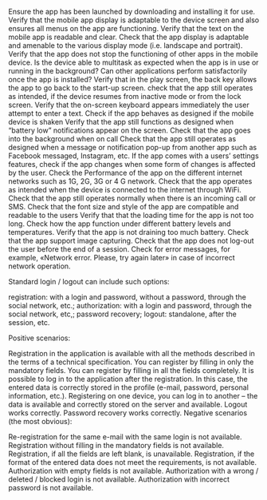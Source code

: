 Ensure the app has been launched by downloading and installing it for use.
Verify that the mobile app display is adaptable to the device screen and also ensures all menus on the app are functioning.
Verify that the text on the mobile app is readable and clear.
Check that the app display is adaptable and amenable to the various display mode (i.e. landscape and portrait).
Verify that the app does not stop the functioning of other apps in the mobile device.
Is the device able to multitask as expected when the app is in use or running in the background?
Can other applications perform satisfactorily once the app is installed?
Verify that in the play screen, the back key allows the app to go back to the start-up screen.
check that the app still operates as intended, if the device resumes from inactive mode or from the lock screen.
Verify that the on-screen keyboard appears immediately the user attempt to enter a text.
Check if the app behaves as designed if the mobile device is shaken
Verify that the app still functions as designed when “battery low” notifications appear on the screen.
Check that the app goes into the background when on call
Check that the app still operates as designed when a message or notification pop-up from another app such as Facebook messaged, Instagram, etc.
If the app comes with a users’ settings features, check if the app changes when some form of changes is affected by the user.
Check the Performance of the app on the different internet networks such as 1G, 2G, 3G or 4 G network.
Check that the app operates as intended when the device is connected to the internet through WiFi.
Check that the app still operates normally when there is an incoming call or SMS.
Check that the font size and style of the app are compatible and readable to the users
Verify that that the loading time for the app is not too long.
Check how the app function under different battery levels and temperatures.
Verify that the app is not draining too much battery.
Check that the app support image capturing.
Check that the app does not log-out the user before the end of a session.
Сheck for error messages, for example, «Network error. Please, try again later» in case of incorrect network operation.


Standard login / logout can include such options:

registration: with a login and password, without a password, through the social network, etc.;
authorization: with a login and password, through the social network, etc,;
password recovery;
logout: standalone, after the session, etc.

Positive scenarios:

Registration in the application is available with all the methods described in the terms of a technical specification.
You can register by filling in only the mandatory fields.
You can register by filling in all the fields completely.
It is possible to log in to the application after the registration. In this case, the entered data is correctly stored in the profile (e-mail, password, personal information, etc.).
Registering on one device, you can log in to another – the data is available and correctly stored on the server and available.
Logout works correctly.
Password recovery works correctly.
Negative scenarios (the most obvious):

Re-registration for the same e-mail with the same login is not available.
Registration without filling in the mandatory fields is not available.
Registration, if all the fields are left blank, is unavailable.
Registration, if the format of the entered data does not meet the requirements, is not available.
Authorization with empty fields is not available.
Authorization with a wrong / deleted / blocked login is not available.
Authorization with incorrect password is not available.
